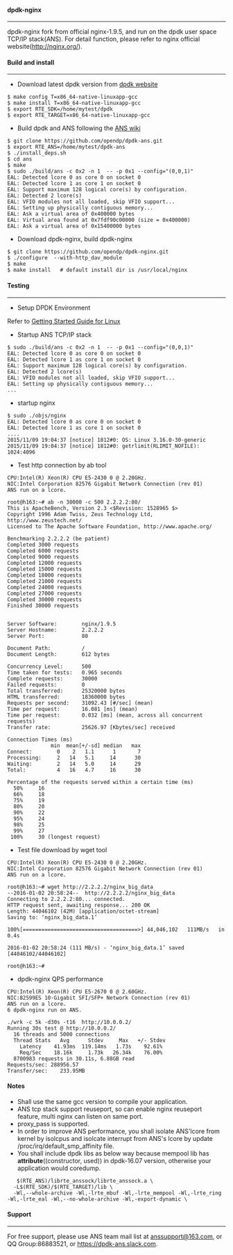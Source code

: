 #### dpdk-nginx
--------------
dpdk-nginx fork from official nginx-1.9.5, and run on the dpdk user space TCP/IP stack(ANS). For detail function, please refer to nginx official website(http://nginx.org/).

#### Build and install
--------------
*  Download latest dpdk version from [dpdk website](http://dpdk.org/)
```
$ make config T=x86_64-native-linuxapp-gcc
$ make install T=x86_64-native-linuxapp-gcc
$ export RTE_SDK=/home/mytest/dpdk
$ export RTE_TARGET=x86_64-native-linuxapp-gcc
```
*  Build dpdk and ANS following the [ANS wiki](https://github.com/opendp/dpdk-ans/wiki/Compile-APP-with-netdp) 
```
$ git clone https://github.com/opendp/dpdk-ans.git
$ export RTE_ANS=/home/mytest/dpdk-ans
$ ./install_deps.sh
$ cd ans
$ make
$ sudo ./build/ans -c 0x2 -n 1  -- -p 0x1 --config="(0,0,1)"
EAL: Detected lcore 0 as core 0 on socket 0
EAL: Detected lcore 1 as core 1 on socket 0
EAL: Support maximum 128 logical core(s) by configuration.
EAL: Detected 2 lcore(s)
EAL: VFIO modules not all loaded, skip VFIO support...
EAL: Setting up physically contiguous memory...
EAL: Ask a virtual area of 0x400000 bytes
EAL: Virtual area found at 0x7fdf90c00000 (size = 0x400000)
EAL: Ask a virtual area of 0x15400000 bytes
```
*  Download dpdk-nginx, build dpdk-nginx

```
$ git clone https://github.com/opendp/dpdk-nginx.git
$ ./configure  --with-http_dav_module
$ make
$ make install   # default install dir is /usr/local/nginx
```
#### Testing
--------------
*  Setup DPDK Environment

Refer to [Getting Started Guide for Linux](http://dpdk.org/doc/guides/linux_gsg/quick_start.html)

*  Startup ANS TCP/IP stack
```
$ sudo ./build/ans -c 0x2 -n 1  -- -p 0x1 --config="(0,0,1)"
EAL: Detected lcore 0 as core 0 on socket 0
EAL: Detected lcore 1 as core 1 on socket 0
EAL: Support maximum 128 logical core(s) by configuration.
EAL: Detected 2 lcore(s)
EAL: VFIO modules not all loaded, skip VFIO support...
EAL: Setting up physically contiguous memory...
...
```
*  startup nginx
```
$ sudo ./objs/nginx
EAL: Detected lcore 0 as core 0 on socket 0
EAL: Detected lcore 1 as core 1 on socket 0
....
2015/11/09 19:04:37 [notice] 1812#0: OS: Linux 3.16.0-30-generic
2015/11/09 19:04:37 [notice] 1812#0: getrlimit(RLIMIT_NOFILE): 1024:4096
```
*  Test http connection by ab tool
```
CPU:Intel(R) Xeon(R) CPU E5-2430 0 @ 2.20GHz.
NIC:Intel Corporation 82576 Gigabit Network Connection (rev 01) 
ANS run on a lcore.

root@h163:~# ab -n 30000 -c 500 2.2.2.2:80/
This is ApacheBench, Version 2.3 <$Revision: 1528965 $>
Copyright 1996 Adam Twiss, Zeus Technology Ltd, http://www.zeustech.net/
Licensed to The Apache Software Foundation, http://www.apache.org/

Benchmarking 2.2.2.2 (be patient)
Completed 3000 requests
Completed 6000 requests
Completed 9000 requests
Completed 12000 requests
Completed 15000 requests
Completed 18000 requests
Completed 21000 requests
Completed 24000 requests
Completed 27000 requests
Completed 30000 requests
Finished 30000 requests


Server Software:        nginx/1.9.5
Server Hostname:        2.2.2.2
Server Port:            80

Document Path:          /
Document Length:        612 bytes

Concurrency Level:      500
Time taken for tests:   0.965 seconds
Complete requests:      30000
Failed requests:        0
Total transferred:      25320000 bytes
HTML transferred:       18360000 bytes
Requests per second:    31092.43 [#/sec] (mean)
Time per request:       16.081 [ms] (mean)
Time per request:       0.032 [ms] (mean, across all concurrent requests)
Transfer rate:          25626.97 [Kbytes/sec] received

Connection Times (ms)
              min  mean[+/-sd] median   max
Connect:        0    2   1.1      1       7
Processing:     2   14   5.1     14      30
Waiting:        2   14   5.0     14      29
Total:          4   16   4.7     16      30

Percentage of the requests served within a certain time (ms)
  50%     16
  66%     18
  75%     19
  80%     20
  90%     22
  95%     24
  98%     25
  99%     27
 100%     30 (longest request)

```
*  Test file download by wget tool
```
CPU:Intel(R) Xeon(R) CPU E5-2430 0 @ 2.20GHz.
NIC:Intel Corporation 82576 Gigabit Network Connection (rev 01) 
ANS run on a lcore.

root@h163:~# wget http://2.2.2.2/nginx_big_data
--2016-01-02 20:58:24--  http://2.2.2.2/nginx_big_data
Connecting to 2.2.2.2:80... connected.
HTTP request sent, awaiting response... 200 OK
Length: 44046102 (42M) [application/octet-stream]
Saving to: ‘nginx_big_data.1’

100%[=====================================>] 44,046,102   111MB/s   in 0.4s

2016-01-02 20:58:24 (111 MB/s) - ‘nginx_big_data.1’ saved [44046102/44046102]

root@h163:~#
```
*  dpdk-nginx QPS performance
```
CPU:Intel(R) Xeon(R) CPU E5-2670 0 @ 2.60GHz.
NIC:82599ES 10-Gigabit SFI/SFP+ Network Connection (rev 01) 
ANS run on a lcore.
6 dpdk-nginx run on ANS.

./wrk -c 5k -d30s -t16  http://10.0.0.2/
Running 30s test @ http://10.0.0.2/
  16 threads and 5000 connections
  Thread Stats   Avg      Stdev     Max   +/- Stdev
    Latency    41.93ms  119.14ms   1.73s    92.61%
    Req/Sec    18.16k     1.73k   26.34k    76.00%
  8700983 requests in 30.11s, 6.88GB read
Requests/sec: 288956.57
Transfer/sec:    233.95MB

```

#### Notes
* Shall use the same gcc version to compile your application.
* ANS tcp stack support reuseport, so can enable nginx reuseport feature, multi nginx can listen on same port.
* proxy_pass is supported.
* In order to improve ANS performance, you shall isolate ANS'lcore from kernel by isolcpus and isolcate interrupt from ANS's lcore by update /proc/irq/default_smp_affinity file.
* You shall include dpdk libs as below way because mempool lib has __attribute__((constructor, used)) in dpdk-16.07 version, otherwise your application would coredump.
```
   $(RTE_ANS)/librte_anssock/librte_anssock.a \
  -L$(RTE_SDK)/$(RTE_TARGET)/lib \
  -Wl,--whole-archive -Wl,-lrte_mbuf -Wl,-lrte_mempool -Wl,-lrte_ring -Wl,-lrte_eal -Wl,--no-whole-archive -Wl,-export-dynamic \

```

#### Support
-------
For free support, please use ANS team mail list at anssupport@163.com, or QQ Group:86883521, or https://dpdk-ans.slack.com.
